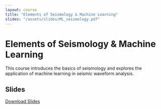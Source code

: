 ```yaml
---
layout: course
title: "Elements of Seismology & Machine Learning"
slides: "/assets/slides/ML_seismology.pdf"
---
```


# Elements of Seismology & Machine Learning

This course introduces the basics of seismology and explores the application of machine learning in seismic waveform analysis.

## Slides
[Download Slides](https://yoursite.com/assets/slides/ML_seismology.pdf)
